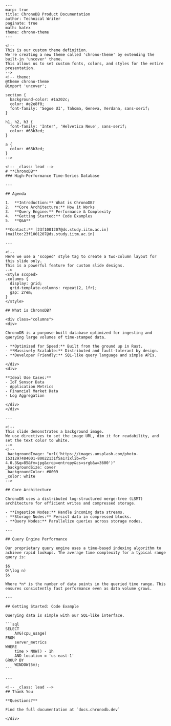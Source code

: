     ---
    marp: true
    title: ChronoDB Product Documentation
    author: Technical Writer
    paginate: true
    math: katex
    theme: chrono-theme
    ---
    
    <!-- 
    This is our custom theme definition. 
    We're creating a new theme called 'chrono-theme' by extending the built-in 'uncover' theme.
    This allows us to set custom fonts, colors, and styles for the entire presentation.
    -->
    <!-- theme:
    @theme chrono-theme
    @import 'uncover';
    
    section {
      background-color: #1a202c;
      color: #e2e8f0;
      font-family: 'Segoe UI', Tahoma, Geneva, Verdana, sans-serif;
    }
    
    h1, h2, h3 {
      font-family: 'Inter', 'Helvetica Neue', sans-serif;
      color: #63b3ed;
    }

    a {
      color: #63b3ed;
    }
    -->
    
    <!-- _class: lead -->
    # **ChronoDB**
    ### High-Performance Time-Series Database
    
    ---
    
    ## Agenda
    
    1.  **Introduction:** What is ChronoDB?
    2.  **Core Architecture:** How it Works
    3.  **Query Engine:** Performance & Complexity
    4.  **Getting Started:** Code Examples
    5.  **Q&A**
    
    **Contact:** [23f1001207@ds.study.iitm.ac.in](mailto:23f1001207@ds.study.iitm.ac.in)
    
    ---
    
    <!-- 
    Here we use a 'scoped' style tag to create a two-column layout for this slide only.
    This is a powerful feature for custom slide designs.
    -->
    <style scoped>
    .columns {
      display: grid;
      grid-template-columns: repeat(2, 1fr);
      gap: 2rem;
    }
    </style>
    
    ## What is ChronoDB?
    
    <div class="columns">
    <div>
    
    ChronoDB is a purpose-built database optimized for ingesting and querying large volumes of time-stamped data.
    
    - **Optimized for Speed:** Built from the ground up in Rust.
    - **Massively Scalable:** Distributed and fault-tolerant by design.
    - **Developer Friendly:** SQL-like query language and simple APIs.
    
    </div>
    <div>
    
    **Ideal Use Cases:**
    - IoT Sensor Data
    - Application Metrics
    - Financial Market Data
    - Log Aggregation
    
    </div>
    </div>
    
    ---
    
    <!-- 
    This slide demonstrates a background image.
    We use directives to set the image URL, dim it for readability, and set the text color to white.
    -->
    <!-- 
    _backgroundImage: "url('https://images.unsplash.com/photo-1531297484001-80022131f5a1?ixlib=rb-4.0.3&q=85&fm=jpg&crop=entropy&cs=srgb&w=3600')"
    _backgroundSize: cover
    _backgroundColor: #0009
    _color: white
    -->
    
    ## Core Architecture
    
    ChronoDB uses a distributed log-structured merge-tree (LSMT) architecture for efficient writes and compressed storage.
    
    - **Ingestion Nodes:** Handle incoming data streams.
    - **Storage Nodes:** Persist data in compressed blocks.
    - **Query Nodes:** Parallelize queries across storage nodes.
    
    ---
    
    ## Query Engine Performance
    
    Our proprietary query engine uses a time-based indexing algorithm to achieve rapid lookups. The average time complexity for a typical range query is:
    
    $$
    O(\log n)
    $$
    
    Where *n* is the number of data points in the queried time range. This ensures consistently fast performance even as data volume grows.
    
    ---
    
    ## Getting Started: Code Example
    
    Querying data is simple with our SQL-like interface.
    
    ```sql
    SELECT 
        AVG(cpu_usage)
    FROM 
        server_metrics
    WHERE 
        time > NOW() - 1h 
        AND location = 'us-east-1'
    GROUP BY 
        WINDOW(5m);
    ```
    
    ---
    
    <!-- _class: lead -->
    ## Thank You
    
    **Questions?**
    
    Find the full documentation at `docs.chronodb.dev`
    
    </div>
    
